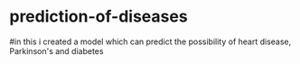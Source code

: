 # prediction-of-diseases
#in this i created a model which can predict the possibility of heart disease, Parkinson's and  diabetes

